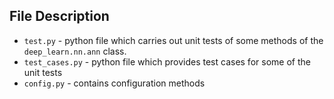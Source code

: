 ## File Description
- `test.py` - python file which carries out unit tests of some methods of the `deep_learn.nn.ann` class.
- `test_cases.py` - python file which provides test cases for some of the unit tests
- `config.py` - contains configuration methods
